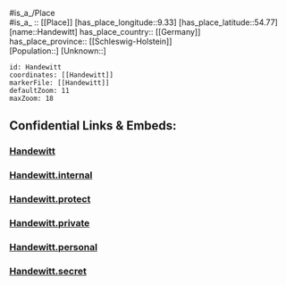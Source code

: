﻿---
location: [54.77,9.33] 
mapzoom: [7,12] 
mapmarker: city 
type: City
tags:
- geo/City


SpocWebEntityId: 30755
isDeleted: false
confidential: public

---
#is_a_/Place  
#is_a_ :: [[Place]] 
[has_place_longitude::9.33] 
[has_place_latitude::54.77] 
[name::Handewitt] 
has_place_country:: [[Germany]]  
has_place_province:: [[Schleswig-Holstein]]  
[Population::] 
[Unknown::] 


```leaflet
id: Handewitt
coordinates: [[Handewitt]] 
markerFile: [[Handewitt]] 
defaultZoom: 11 
maxZoom: 18
```


## Confidential Links & Embeds: 

### [Handewitt](/_public/Earth/Continent/Europe/Europe~Central/Germany/Germany~West/Schleswig-Holstein/counties~SH/Schleswig-Flensburg/cities~Schleswig-Flensburg/Handewitt.md) 

### [Handewitt.internal](/_internal/Earth/Continent/Europe/Europe~Central/Germany/Germany~West/Schleswig-Holstein/counties~SH/Schleswig-Flensburg/cities~Schleswig-Flensburg/Handewitt.internal.md) 

### [Handewitt.protect](/_protect/Earth/Continent/Europe/Europe~Central/Germany/Germany~West/Schleswig-Holstein/counties~SH/Schleswig-Flensburg/cities~Schleswig-Flensburg/Handewitt.protect.md) 

### [Handewitt.private](/_private/Earth/Continent/Europe/Europe~Central/Germany/Germany~West/Schleswig-Holstein/counties~SH/Schleswig-Flensburg/cities~Schleswig-Flensburg/Handewitt.private.md) 

### [Handewitt.personal](/_personal/Earth/Continent/Europe/Europe~Central/Germany/Germany~West/Schleswig-Holstein/counties~SH/Schleswig-Flensburg/cities~Schleswig-Flensburg/Handewitt.personal.md) 

### [Handewitt.secret](/_secret/Earth/Continent/Europe/Europe~Central/Germany/Germany~West/Schleswig-Holstein/counties~SH/Schleswig-Flensburg/cities~Schleswig-Flensburg/Handewitt.secret.md) 
